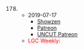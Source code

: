 178. 
     * 2019-07-17
        * [Showzen]()
        * [Patreon]()
        * [UNCUT Patreon]()
     * <span style=color:red>LGC Weekly:</span> 
